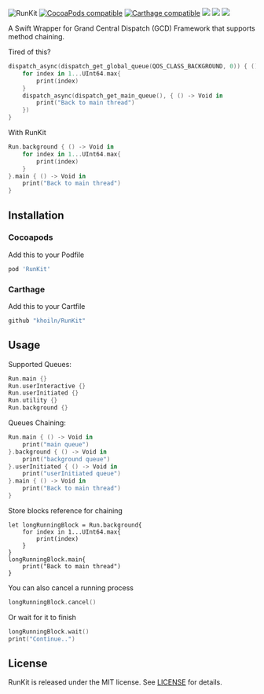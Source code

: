 ![RunKit](https://raw.githubusercontent.com/khoiln/RunKit/master/Assets/runkit.png)
[![CocoaPods compatible](https://img.shields.io/cocoapods/v/RunKit.svg)](https://cocoapods.org/pods/RunKit) 
[![Carthage compatible](https://img.shields.io/badge/Carthage-compatible-4BC51D.svg)](https://github.com/Carthage/Carthage)
[![](http://img.shields.io/badge/Swift-2.1-blue.svg)](https://developer.apple.com/swift/) 
[![](https://img.shields.io/cocoapods/p/RunKit.svg?style=flat)](https://cocoapods.org/pods/RunKit) 
[![](https://img.shields.io/dub/l/vibe-d.svg)](https://github.com/khoiln/RunKit/blob/master/LICENSE)

A Swift Wrapper for Grand Central Dispatch (GCD) Framework that supports method chaining.

Tired of this?
```swift
dispatch_async(dispatch_get_global_queue(QOS_CLASS_BACKGROUND, 0)) { () -> Void in
    for index in 1...UInt64.max{
        print(index)
    }
    dispatch_async(dispatch_get_main_queue(), { () -> Void in
        print("Back to main thread")
    })
}
```
With RunKit
```swift
Run.background { () -> Void in
    for index in 1...UInt64.max{
        print(index)
    }
}.main { () -> Void in
    print("Back to main thread")
}
```
## Installation
### Cocoapods
Add this to your Podfile
```ruby
pod 'RunKit'
```
### Carthage
Add this to your Cartfile
```ruby
github "khoiln/RunKit"
```
## Usage
Supported Queues:
```swift
Run.main {}
Run.userInteractive {}
Run.userInitiated {}
Run.utility {}
Run.background {}
```
Queues Chaining:
```swift
Run.main { () -> Void in
    print("main queue")
}.background { () -> Void in
    print("background queue")
}.userInitiated { () -> Void in
    print("userInitiated queue")
}.main { () -> Void in
    print("Back to main thread")
}
```
Store blocks reference for chaining
```
let longRunningBlock = Run.background{
    for index in 1...UInt64.max{
        print(index)
    }
}
longRunningBlock.main{
    print("Back to main thread")
}
```
You can also cancel a running process
```swift
longRunningBlock.cancel()
```
Or wait for it to finish
```swift
longRunningBlock.wait()
print("Continue..")
```

## License
RunKit is released under the MIT license. See [LICENSE](https://github.com/khoiln/RunKit/blob/master/LICENSE) for details.

